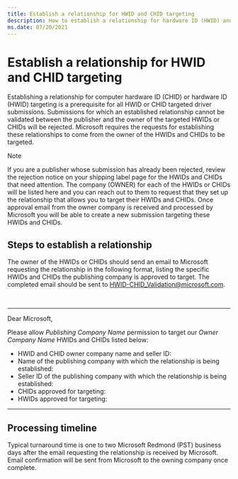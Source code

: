 ```yaml
---
title: Establish a relationship for HWID and CHID targeting
description: How to establish a relationship for hardware ID (HWID) and computer hardware ID (CHID) targeting
ms.date: 07/20/2021
---
```


# Establish a relationship for HWID and CHID targeting

Establishing a relationship for computer hardware ID (CHID) or hardware ID (HWID) targeting is a prerequisite for all HWID or CHID targeted driver submissions. Submissions for which an established relationship cannot be validated between the publisher and the owner of the targeted HWIDs or CHIDs will be rejected. Microsoft requires the requests for establishing these relationships to come from the owner of the HWIDs and CHIDs to be targeted.

  > [!NOTE]
  > If you are a publisher whose submission has already been rejected, review the rejection notice on your shipping label page for the HWIDs and CHIDs that need attention. The company (OWNER) for each of the HWIDs or CHIDs will be listed here and you can reach out to them to request that they set up the relationship that allows you to target their HWIDs and CHIDs. Once approval email from the owner company is received and processed by Microsoft you will be able to create a new submission targeting these HWIDs and CHIDs.

## Steps to establish a relationship

The owner of the HWIDs or CHIDs should send an email to Microsoft requesting the relationship in the following format, listing the specific HWIDs and CHIDs the publishing company is approved to target. The completed email should be sent to HWID-CHID_Validation@microsoft.com.

</br>

---

Dear Microsoft,

Please allow *Publishing Company Name* permission to target our *Owner Company Name* HWIDs and CHIDs listed below:

- HWID and CHID owner company name and seller ID:
- Name of the publishing company with which the relationship is being established:
- Seller ID of the publishing company with which the relationship is being established:
- CHIDs approved for targeting:
- HWIDs approved for targeting:

---

## Processing timeline

Typical turnaround time is one to two Microsoft Redmond (PST) business days after the email requesting the relationship is received by Microsoft. Email confirmation will be sent from Microsoft to the owning company once complete.
